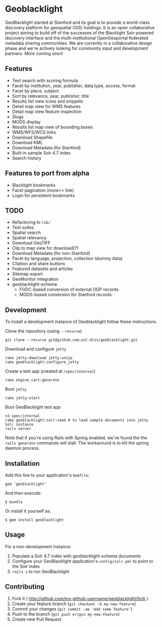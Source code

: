 # Geoblacklight

GeoBlacklight started at Stanford and its goal is to provide a
world-class discovery platform for geospatial (GIS) holdings. It
is an open collaborative project aiming to build off of the successes
of the Blacklight Solr-powered discovery interface and the
multi-institutional OpenGeoportal federated metadata sharing
communities. We are currently in a collaborative design phase and
we're actively looking for community input and development partners.
More coming soon!

## Features

* Text search with scoring formula
* Facet by institution, year, publisher, data type, access, format
* Facet by place, subject
* Sort by relevance, year, publisher, title
* Results list view icons and snippets
* Detail map view for WMS features
* Detail map view feature inspection
* Slugs
* MODS display
* Results list map view of bounding boxes
* WMS/WFS/WCS links
* Download Shapefile
* Download KML
* Download Metadata (for Stanford)
* Built-in sample Solr 4.7 index
* Search history

## Features to port from alpha

* Blacklight bookmarks
* Facet pagination (more>> link)
* Login for persistent bookmarks

## TODO

* Refactoring to `lib/`
* Test suites
* Spatial search
* Spatial relevancy
* Download GeoTIFF
* Clip to map view for download(?)
* Download Metadata (for non-Stanford)
* Facet by language, projection, collection (dummy data)
* Citation and share buttons
* Featured datasets and articles
* Sitemap export
* GeoMonitor integration
* geoblacklight-schema
    * FGDC-based conversion of external OGP records
    * MODS-based conversion for Stanford records

## Development

To install a development instance of Geoblacklight follow these instructions.

Clone the repository (using `--recurse`)

    git clone --recurse git@github.com:sul-dlss/geoblacklight.git

Download and configure `jetty`

    rake jetty:download jetty:unzip
    rake geoblacklight:configure_jetty

Create a test app (created at `/spec/internal`)

    rake engine_cart:generate
    
Boot `jetty`

    rake jetty:start
    
Boot GeoBlacklight test app

    cd spec/internal
    rake geoblacklight:solr:seed # to load sample documents into jetty Solr instance
    rails server
    
Note that if you're using Rails with Spring enabled, we've found the the `rails generate` commands
will stall. The workaround is to kill the spring daemon process.

## Installation

Add this line to your application's `Gemfile`:

    gem 'geoblacklight'

And then execute:

    $ bundle

Or install it yourself as:

    $ gem install geoblacklight

## Usage

For a non-development instance:

1. Populate a Solr 4.7 index with geoblacklight-schema documents
2. Configure your GeoBlacklight application's `config/solr.yml` to point to the Solr index
3. `rails s` to run GeoBlacklight

## Contributing

1. Fork it ( http://github.com/my-github-username/geoblacklight/fork )
2. Create your feature branch (`git checkout -b my-new-feature`)
3. Commit your changes (`git commit -am 'Add some feature'`)
4. Push to the branch (`git push origin my-new-feature`)
5. Create new Pull Request
